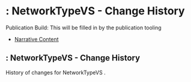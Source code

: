 # : NetworkTypeVS - Change History

Publication Build: This will be filled in by the publication tooling

* [Narrative Content](ValueSet-NetworkTypeVS.html)

## : NetworkTypeVS - Change History

History of changes for NetworkTypeVS .